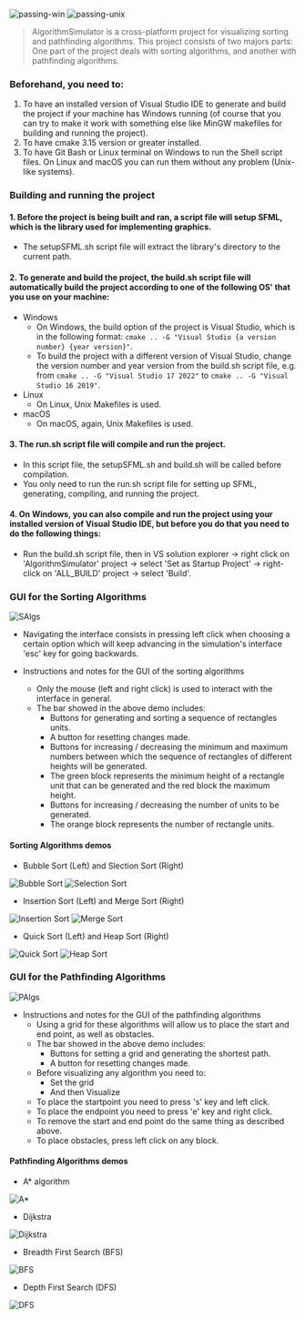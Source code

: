 ![passing-win](https://img.shields.io/badge/Visual%20Studio%2017%202022%20Windows%20build-passing-green?style=plastic&logo=appveyor) ![passing-unix](https://img.shields.io/badge/Unix%20Makefiles%20Linux%20and%20macOS%20build-passing-green?style=plastic&logo=appveyor)

> AlgorithmSimulator is a cross-platform project for visualizing sorting and pathfinding algorithms.
> This project consists of two majors parts: One part of the project deals with sorting algorithms, and another with pathfinding algorithms.

### Beforehand, you need to:

1. To have an installed version of Visual Studio IDE to generate and build the project if your machine has Windows running (of course that you can try to make it work with something else like MinGW makefiles for building and running the project).
2. To have cmake 3.15 version or greater installed.
3. To have Git Bash or Linux terminal on Windows to run the Shell script files. On Linux and macOS you can run them without any problem (Unix-like systems).


### Building and running the project 

#### 1. Before the project is being built and ran, a script file will setup SFML, which is the library used for implementing graphics. 
* The setupSFML.sh script file will extract the library's directory to the current path. 
#### 2. To generate and build the project, the build.sh script file will automatically build the project according to one of the following OS' that you use on your machine:
* Windows
	* On Windows, the build option of the project is Visual Studio, which is in the following format: `cmake .. -G "Visual Studio {a version number} {year version}"`.
	* To build the project with a different version of Visual Studio, change the version number and year version from the build.sh script file, e.g. from `cmake .. -G "Visual Studio 17 2022"` to `cmake .. -G "Visual Studio 16 2019"`.
* Linux 
	* On Linux, Unix Makefiles is used.
* macOS
	* On macOS, again, Unix Makefiles is used.
#### 3. The run.sh script file will compile and run the project.
* In this script file, the setupSFML.sh and build.sh will be called before compilation.
* You only need to run the run.sh script file for setting up SFML, generating, compiling, and running the project.
#### 4. On Windows, you can also compile and run the project using your installed version of Visual Studio IDE, but before you do that you need to do the following things:
*  Run the build.sh script file, then in VS solution explorer -> right click on 'AlgorithmSimulator' project -> select 'Set as Startup Project' -> right-click on 'ALL_BUILD' project -> select 'Build'.  

### GUI for the Sorting Algorithms

![SAlgs](/media/generalDemo.gif)

* Navigating the interface consists in pressing left click when choosing a certain option which will keep advancing in the simulation's interface 'esc' key for going backwards.

* Instructions and notes for the GUI of the sorting algorithms
	* Only the mouse (left and right click) is used to interact with the interface in general.
	* The bar showed in the above demo includes:
		* Buttons for generating and sorting a sequence of rectangles units.
		* A button for resetting changes made.
		* Buttons for increasing / decreasing the minimum and maximum numbers between which the sequence of rectangles of different heights will be generated.
		* The green block represents the minimum height of a rectangle unit that can be generated and the red block the maximum height.
		* Buttons for increasing / decreasing the number of units to be generated.
		* The orange block represents the number of rectangle units.

#### Sorting Algorithms demos

* Bubble Sort (Left) and Slection Sort (Right)
 
![Bubble Sort](/media/bubbleSortDemo.gif) ![Selection Sort](/media/selectionSortDemo.gif)

* Insertion Sort (Left) and Merge Sort (Right)

![Insertion Sort](/media/insertionSortDemo.gif) ![Merge Sort](/media/mergeSortDemo.gif)

* Quick Sort (Left) and Heap Sort (Right)

![Quick Sort](/media/quickSortDemo.gif) ![Heap Sort](/media/heapSortDemo.gif)


### GUI for the Pathfinding Algorithms

![PAlgs](/media/palgsguiDemo.gif)

* Instructions and notes for the GUI of the pathfinding algorithms
	* Using a grid for these algorithms will allow us to place the start and end point, as well as obstacles.
	* The bar showed in the above demo includes:
		* Buttons for setting a grid and generating the shortest path.
		* A button for resetting changes made.
	* Before visualizing any algorithm you need to:
		* Set the grid
		* And then Visualize
	* To place the startpoint you need to press 's' key and left click.
	* To place the endpoint you need to press 'e' key and right click.
	* To remove the start and end point do the same thing as described above.
	* To place obstacles, press left click on any block.

#### Pathfinding Algorithms demos

* A* algorithm
 
![A*](/media/astarDemo.gif)

* Dijkstra

![Dijkstra](/media/dijkDemo.gif) 

* Breadth First Search (BFS)

![BFS](/media/bfsDemo.gif)

* Depth First Search (DFS)

![DFS](/media/dfsDemo.gif)
